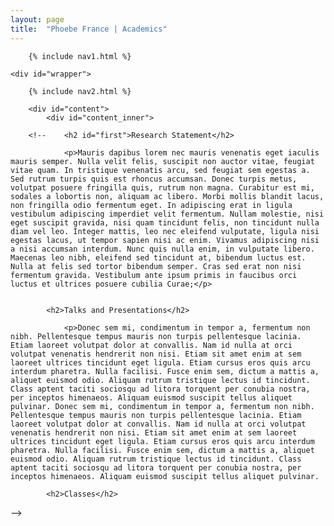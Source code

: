 ```yaml
---
layout: page
title:  "Phoebe France | Academics"
---
```


<body id="body_academics"> 
	
		{% include nav1.html %}
	
	<div id="wrapper"> 

		{% include nav2.html %}

		<div id="content">
			<div id="content_inner">
	
		<!-- 	<h2 id="first">Research Statement</h2>

				<p>Mauris dapibus lorem nec mauris venenatis eget iaculis mauris semper. Nulla velit felis, suscipit non auctor vitae, feugiat vitae quam. In tristique venenatis arcu, sed feugiat sem egestas a. Sed rutrum turpis quis est rhoncus accumsan. Donec turpis metus, volutpat posuere fringilla quis, rutrum non magna. Curabitur est mi, sodales a lobortis non, aliquam ac libero. Morbi mollis blandit lacus, non fringilla odio fermentum eget. In adipiscing erat in ligula vestibulum adipiscing imperdiet velit fermentum. Nullam molestie, nisi eget suscipit gravida, nisi quam tincidunt felis, non tincidunt nulla diam vel leo. Integer mattis, leo nec eleifend vulputate, ligula nisi egestas lacus, ut tempor sapien nisi ac enim. Vivamus adipiscing nisi a nisi accumsan interdum. Nunc quis nulla enim, in vulputate libero. Maecenas leo nibh, eleifend sed tincidunt at, bibendum luctus est. Nulla at felis sed tortor bibendum semper. Cras sed erat non nisi fermentum gravida. Vestibulum ante ipsum primis in faucibus orci luctus et ultrices posuere cubilia Curae;</p>


			<h2>Talks and Presentations</h2>

				<p>Donec sem mi, condimentum in tempor a, fermentum non nibh. Pellentesque tempus mauris non turpis pellentesque lacinia. Etiam laoreet volutpat dolor at convallis. Nam id nulla at orci volutpat venenatis hendrerit non nisi. Etiam sit amet enim at sem laoreet ultrices tincidunt eget ligula. Etiam cursus eros quis arcu interdum pharetra. Nulla facilisi. Fusce enim sem, dictum a mattis a, aliquet euismod odio. Aliquam rutrum tristique lectus id tincidunt. Class aptent taciti sociosqu ad litora torquent per conubia nostra, per inceptos himenaeos. Aliquam euismod suscipit tellus aliquet pulvinar. Donec sem mi, condimentum in tempor a, fermentum non nibh. Pellentesque tempus mauris non turpis pellentesque lacinia. Etiam laoreet volutpat dolor at convallis. Nam id nulla at orci volutpat venenatis hendrerit non nisi. Etiam sit amet enim at sem laoreet ultrices tincidunt eget ligula. Etiam cursus eros quis arcu interdum pharetra. Nulla facilisi. Fusce enim sem, dictum a mattis a, aliquet euismod odio. Aliquam rutrum tristique lectus id tincidunt. Class aptent taciti sociosqu ad litora torquent per conubia nostra, per inceptos himenaeos. Aliquam euismod suscipit tellus aliquet pulvinar.
</p>

			<h2>Classes</h2>
 -->
			</div><!-- end content_inner -->
		</div><!-- end content -->
	</div><!-- end wrapper -->
</body>